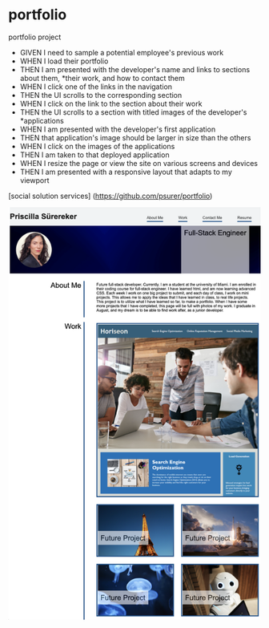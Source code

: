 # portfolio
portfolio project

* GIVEN I need to sample a potential employee's previous work
* WHEN I load their portfolio
* THEN I am presented with the developer's name and links to sections about them, *their work, and how to contact them
* WHEN I click one of the links in the navigation
* THEN the UI scrolls to the corresponding section
* WHEN I click on the link to the section about their work
* THEN the UI scrolls to a section with titled images of the developer's *applications
* WHEN I am presented with the developer's first application
* THEN that application's image should be larger in size than the others
* WHEN I click on the images of the applications
* THEN I am taken to that deployed application
* WHEN I resize the page or view the site on various screens and devices
* THEN I am presented with a responsive layout that adapts to my viewport

[social solution services] (https://github.com/psurer/portfolio)

![Screen shot!](assets/images/screenshot.png)

